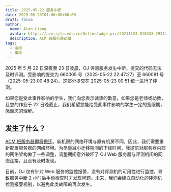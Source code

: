 ```yaml
---
title: 2025-05-22 服务中断
date: 2025-05-23T01:00:00+08:00
draft: false
author:
  name: Alan Liang
  avatar: https://acm.sjtu.edu.cn/OnlineJudge-pic/20211124-010333-292122.png
  description: ACM 班服务器运维
tags:
  - 运维
  - 事故
---
```


2025 年 5 月 22 日深夜至 23 日凌晨，OJ 评测服务发生中断，提交的代码无法及时评测。受影响的提交为 660005 号（2025-05-22 22:47:27）至 660081 号（2025-05-23 00:48:24）。这部分提交在 2025-05-23 00:51 统一进行了评测。

如果您是受此事件影响的学生，我们向您表示诚挚的歉意。如果您是老师或助教，且您的作业于 22 日晚截止，我们希望您能给受此事件影响的学生一定的宽限期，感谢您的理解。

<!--more-->

## 发生了什么？

[ACM 班服务器即将搬迁](https://acm.sjtu.edu.cn/OnlineJudge/blog/server-relocation-202505/)。新机房的网络环境与原有机房不同，因此，我们需要重新配置服务器的网络环境。为尽量减小迁移期间的下线时间，我提前对服务器内部的网络架构做了一些调整，调整期间意外破坏了 OJ Web 服务器与评测机间的网络连接，且没有及时发现。

目前，OJ 仅有针对 Web 服务的监控报警，没有对评测机的可用性进行监控，导致服务中断 2 小时后手动检查时才发现问题。未来，我们会建立自动化的评测机检测报警机制，以避免此类故障的再次发生。
